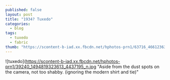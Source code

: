 ```yaml
---
published: false
layout: post
title: "1934? Tuxedo"
categories: 
  - blog
tags: 
  - tuxedo
  - fabric
thumb: "https://scontent-b-iad.xx.fbcdn.net/hphotos-prn1/63716_4661236322059_174208015_n.jpg"
---
```


![tuxedo](https://scontent-b-iad.xx.fbcdn.net/hphotos-prn1/39240_1494819323613_4437195_n.jpg "Aside from the dust spots on the camera, not too shabby. (ignoring the modern shirt and tie)"
